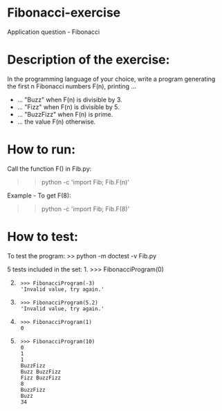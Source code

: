 # Fibonacci-exercise
Application question - Fibonacci

# Description of the exercise:
In the programming language of your choice, write a program 
generating the first n Fibonacci numbers F(n), printing ...
- ... "Buzz" when F(n) is divisible by 3.
- ... "Fizz" when F(n) is divisible by 5.
- ... "BuzzFizz" when F(n) is prime.
- ... the value F(n) otherwise.

# How to run:
Call the function F() in Fib.py:
>> python -c 'import Fib; Fib.F(n)'

Example - To get F(8):
>> python -c 'import Fib; Fib.F(8)'

# How to test:
To test the program:
        >> python -m doctest -v Fib.py
        
5 tests included in the set:
1.
        >>> FibonacciProgram(0)

2.
        >>> FibonacciProgram(-3)
        'Invalid value, try again.'

3.
        >>> FibonacciProgram(5.2)
        'Invalid value, try again.'

4.      >>> FibonacciProgram(1)
        0

5.      >>> FibonacciProgram(10)
        0
        1
        1
        BuzzFizz
        Buzz BuzzFizz
        Fizz BuzzFizz
        8
        BuzzFizz
        Buzz
        34

